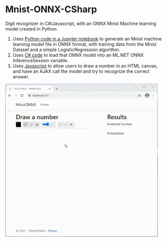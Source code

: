 # Mnist-ONNX-CSharp
Digit recognizer in C#/Javascript, with an ONNX Mnist Machine learning model created in Python.

1. Uses [Python code in a Jupyter notebook](MnistONNX/Onnx%20Mnist%20Generator.ipynb) to generate an Mnist machine learning model file in ONNX format, with training data from the Mnist Dataset and a simple LogisticRegression algorithm.
2. Uses [C# code](MnistONNX/Controllers/HomeController.cs) to load that ONNX model into an ML.NET ONNX InferenceSession variable.
3. Uses [Javascript](MnistONNX/Views/Home/Index.cshtml) to allow users to draw a number in an HTML canvas, and have an AJAX call the model and try to recognize the correct answer.

![](DigitPredict.gif)
